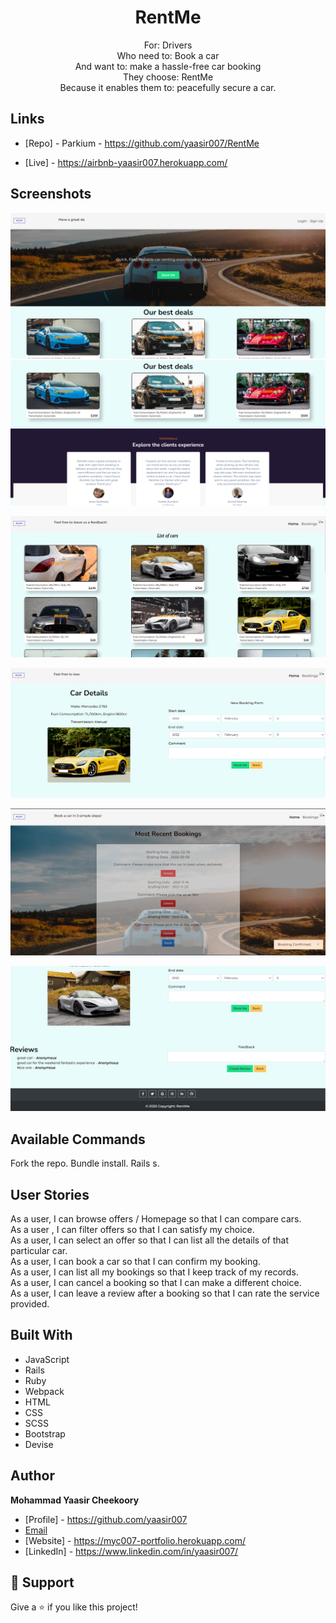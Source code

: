 <h1 align="center">RentMe</h1>

<p align="center">
For:  Drivers <br>
Who need to: Book a car  <br>
And want to: make a hassle-free car booking<br>
They choose: RentMe<br>
Because it enables them to: peacefully secure a car. <br>
</p>

## Links

- [Repo] - Parkium - https://github.com/yaasir007/RentMe

- [Live] - https://airbnb-yaasir007.herokuapp.com/

## Screenshots

![Home Page](/screenshots/homepage1.png "Home Page")
![Home Page](/screenshots/homepage2.png "Home Page")

![User-Side](/screenshots/user/user-homepage.png "User-Side")

![User-Side](/screenshots/user/user-carbooking.png "User-Side")

![User-Side](/screenshots/user/user-bookingconfirmed.png "User-Side")

![User-Side](/screenshots/user/user-carreviews.png "User-Side")

## Available Commands
Fork the repo.
Bundle install.
Rails s.

## User Stories
As a user, I can browse offers / Homepage so that I can compare cars.<br>
As a user , I can filter offers so that I can satisfy my choice.<br>
As a user, I can select an offer so that I can list all the details of that particular car.<br>
As a user, I can book a car so that I can confirm my booking.<br>
As a user, I can list all my bookings so that I keep track of my records.<br>
As a user, I can cancel a booking so that I can make a different choice.<br>
As a user, I can leave a review after a booking so that I can rate the service provided.<br>


## Built With
- JavaScript
- Rails
- Ruby
- Webpack
- HTML
- CSS
- SCSS
- Bootstrap
- Devise

## Author
**Mohammad Yaasir Cheekoory**

- [Profile] - https://github.com/yaasir007
- [Email](mailto:yaasir1997@gmail.com?subject=Hi "Hi!")
- [Website] - https://myc007-portfolio.herokuapp.com/
- [LinkedIn] - https://www.linkedin.com/in/yaasir007/


## 🤝 Support
Give a ⭐️ if you like this project!
